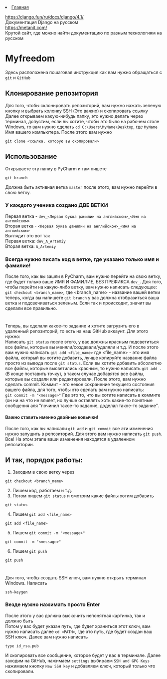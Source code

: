 <a href="/home"><li><i class="fas fa-home"></i>Главная</li></a>

https://django.fun/ru/docs/django/4.1/  
Документация Django на русском  
https://metanit.com/  
Крутой сайт, где можно найти документацию по разным технологиям на русском

# Myfreedom

Здесь расположена пошаговая инструкция как вам нужно обращаться с `git` и `GitHub`

## Клонирование репозитория
Для того, чтобы склонировать репозиторий, вам нужно нажать зеленую кнопку и выбрать колонку SSH (Это важно) и скопировать ссылку  
Далее открываем какую-нибудь папку, это нужно делать через терминал, допустим, если вы хотите, чтобы это было на рабочем столе Windows, то вам нужно сделать `cd C:\Users\MyName\Desktop`, где `MyName` Имя вашего компьютера.
После этого вам нужно 

```
git clone <ссылка, которую вы скопировали>
```

## Использование
Открываете эту папку в PyCharm и там пишете 

```
git branch
```
Должна быть активная ветка `master` после этого, вам нужно перейти в свою ветку.
### У каждого ученика создано ДВЕ ВЕТКИ
Первая ветка - `dev_<Первая буква фамилии на английском>_<Имя на английском>`  
Вторая ветка - `<Первая буква фамилии на английском>_<Имя на английском>`  
Выглядит это вот так  
Первая ветка: `dev_A_Artemiy`   
Вторая ветка: `A_Artemiy`  
### Всегда нужно писать код в ветке, где указано только имя и фамилие!
После того, как вы зашли в PyCharm, вам нужно перейти на свою ветку, где будет только ваше ИМЯ И ФАМИЛИЕ, БЕЗ ПРЕФИКСА `dev_`. Для того, чтобы перейти на какую-либо ветку, вам нужно написать следующее:  
`git checkout <branch_name>`, где <branch_name> - название вашей ветки
теперь, когда вы напишете `git branch` у вас должна отобразиться ваша ветка и подсвечиваться зеленым. Если так и происходит, значит вы сделали все правильно. 
#
Теперь, вы сделали какое-то задание и хотите загрузить его в удаленный репозиторий, то есть на наш GitHub аккаунт. Для этого нужно:  
Написать `git status` после этого, у вас должны красным подсветиться все файлы, которые вы меняли/создавали/удаляли и т.д. И после этого вам нужно написать `git add <file_name>` где <file_name> - это имя файла,  который вы хотите добавить, лучше копируйте название файла просто из вывода после `git status`. Если вы хотите добавить абсолютно все файлы, которые высветились красным, то нужно написать `git add .` (В конце поставить точку), в таком случае добавятся все файлы, которые вы создали или редактировали. После этого, вам нужно сделать commit. Коммит - это некое сохранение текущего состояния вашего файла, для того, чтобы это сделать вам нужно написать:  
`git commit -m "<message>"` Где <message> это то, что вы хотите написать в коммите (он ни на что не влияет, но лучше оставлять хоть какие-то понятные сообщения аля "починил такое-то задание, доделал такое-то задание".
#### Важно ставить именно двойные ковычки!
После того, как вы написали `git add` и `git commit` все эти изменения нужно запушить в репозиторий. Для этого вам нужно написать `git push`. Все! На этом этапе ваши изменения находятся в удаленном репозитории.
## И так, порядок работы:
1. Заходим в свою ветку через 
```
git checkout <branch_name>
``` 
2. Пишем код, работаем и т.д.
3. Потом пишем `git status` и смотрим какие файлы хотим добавить
```
git status
```
4. Пишем `git add <file_name>`
```
git add <file_name>
```
5. Пишем `git commit -m "<message>"`
```
git commit -m "<message>"
```
6. Пишем `git push`
```
git push
```
#
Для того, чтобы создать SSH ключ, вам нужно открыть терминал Windows. Написать
```
ssh-keygen
```
### Везде нужно нажимать просто Enter  
После этого у вас должна выскочить непонятная картинка, так и должно быть  
Потом у вас будет указан путь, где будет храниться этот ключ, вам нужно написать далее 
`cd <PATH>`, где <PATH> это путь, где будет создан ваш SSH ключ. Далее вам нужно написать
```
type id_rsa.pub
``` 
И скопировать все сообщение, которое будет у вас в терминале.
Далее заходим на GitHub, нажимаем `settings`  выбираем `SSH and GPG Keys`
нажимаем кнопку `New SSH key` и добавляем ключ, который только что скопировали.
